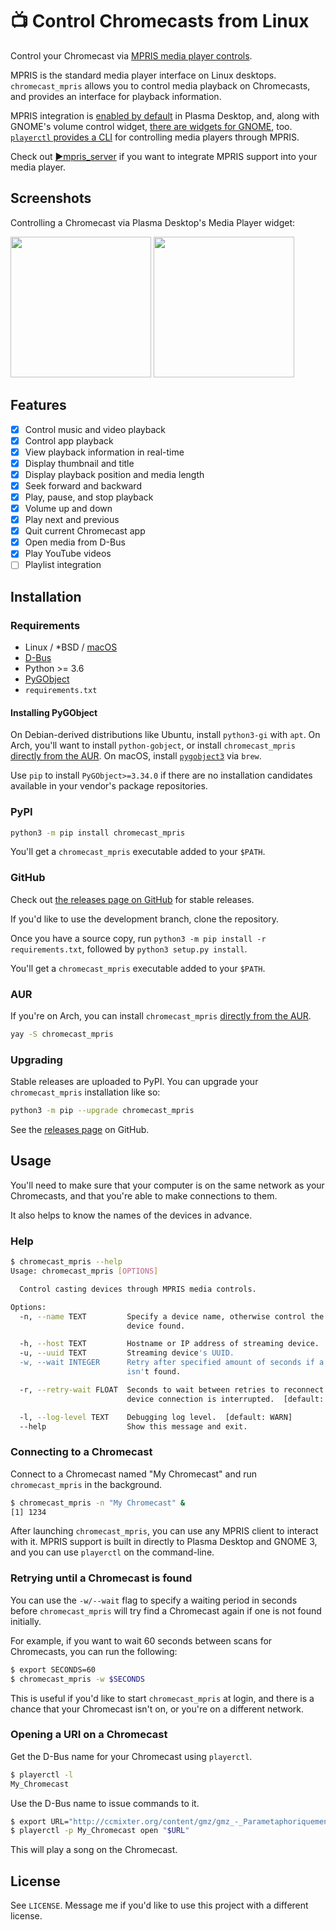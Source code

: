 # 📺 Control Chromecasts from Linux
Control your Chromecast via [MPRIS media player controls](https://specifications.freedesktop.org/mpris-spec/2.2/). 

MPRIS is the standard media player interface on Linux desktops.
`chromecast_mpris` allows you to control media playback on Chromecasts, and provides an interface for playback information.

MPRIS integration is [enabled by default](https://github.com/KDE/plasma-workspace/tree/master/applets/mediacontroller) in Plasma Desktop, and, along with GNOME's volume control widget, [there are widgets for GNOME](https://extensions.gnome.org/extension/1379/mpris-indicator-button/), too. [`playerctl` provides a CLI](https://github.com/altdesktop/playerctl) for controlling media players through MPRIS.

Check out [▶️mpris_server](https://github.com/alexdelorenzo/mpris_server) if you want to integrate MPRIS support into your media player.

## Screenshots

Controlling a Chromecast via Plasma Desktop's Media Player widget:

<img src="https://github.com/alexdelorenzo/chromecast_mpris/raw/master/assets/mpris.png" height="225" /> <img src="https://github.com/alexdelorenzo/chromecast_mpris/raw/master/assets/mpris_bar.png" height="225" />


## Features
  * [x] Control music and video playback
  * [x] Control app playback
  * [x] View playback information in real-time
  * [x] Display thumbnail and title
  * [x] Display playback position and media length
  * [x] Seek forward and backward
  * [x] Play, pause, and stop playback
  * [x] Volume up and down
  * [x] Play next and previous
  * [x] Quit current Chromecast app
  * [x] Open media from D-Bus
  * [x] Play YouTube videos
  * [ ] Playlist integration

## Installation
### Requirements
 - Linux / *BSD / [macOS](https://github.com/zbentley/dbus-osx-examples)
 - [D-Bus](https://www.freedesktop.org/wiki/Software/dbus/)
 - Python >= 3.6
 - [PyGObject](https://pypi.org/project/PyGObject/)
 - `requirements.txt`
 
#### Installing PyGObject
On Debian-derived distributions like Ubuntu, install `python3-gi` with `apt`. 
On Arch, you'll want to install `python-gobject`, or install `chromecast_mpris` [directly from the AUR](https://aur.archlinux.org/packages/chromecast_mpris/).
On macOS, install [`pygobject3`](https://formulae.brew.sh/formula/pygobject3) via `brew`.

Use `pip` to install `PyGObject>=3.34.0` if there are no installation candidates available in your vendor's package repositories.

### PyPI
```bash
python3 -m pip install chromecast_mpris
```

You'll get a `chromecast_mpris` executable added to your `$PATH`.

### GitHub
Check out [the releases page on GitHub](https://github.com/alexdelorenzo/chromecast_mpris/releases) for stable releases.

If you'd like to use the development branch, clone the repository.

Once you have a source copy, run `python3 -m pip install -r requirements.txt`, followed by `python3 setup.py install`. 

You'll get a `chromecast_mpris` executable added to your `$PATH`.

### AUR

If you're on Arch, you can install `chromecast_mpris` [directly from the AUR](https://aur.archlinux.org/packages/chromecast_mpris/).

```bash
yay -S chromecast_mpris
```

### Upgrading

Stable releases are uploaded to PyPI. You can upgrade your `chromecast_mpris` installation like so:

```bash
python3 -m pip --upgrade chromecast_mpris
```

See the [releases page](https://github.com/alexdelorenzo/chromecast_mpris/releases) on GitHub.

## Usage
You'll need to make sure that your computer is on the same network as your Chromecasts, and that you're able to make connections to them. 

It also helps to know the names of the devices in advance.

### Help
```bash
$ chromecast_mpris --help
Usage: chromecast_mpris [OPTIONS]

  Control casting devices through MPRIS media controls.

Options:
  -n, --name TEXT         Specify a device name, otherwise control the first
                          device found.

  -h, --host TEXT         Hostname or IP address of streaming device.
  -u, --uuid TEXT         Streaming device's UUID.
  -w, --wait INTEGER      Retry after specified amount of seconds if a device
                          isn't found.

  -r, --retry-wait FLOAT  Seconds to wait between retries to reconnect after a
                          device connection is interrupted.  [default: 5.0]

  -l, --log-level TEXT    Debugging log level.  [default: WARN]
  --help                  Show this message and exit.
```

### Connecting to a Chromecast
Connect to a Chromecast named "My Chromecast" and run `chromecast_mpris` in the background.
```bash
$ chromecast_mpris -n "My Chromecast" &
[1] 1234
```

After launching `chromecast_mpris`, you can use any MPRIS client to interact with it. MPRIS support is built in directly to Plasma Desktop and GNOME 3, and you can use `playerctl` on the command-line. 

### Retrying until a Chromecast is found
You can use the `-w/--wait` flag to specify a waiting period in seconds before `chromecast_mpris` will try find a Chromecast again if one is not found initially.

For example, if you want to wait 60 seconds between scans for Chromecasts, you can run the following:
```bash
$ export SECONDS=60
$ chromecast_mpris -w $SECONDS
```

This is useful if you'd like to start `chromecast_mpris` at login, and there is a chance that your Chromecast isn't on, or you're on a different network. 

### Opening a URI on a Chromecast
 Get the D-Bus name for your Chromecast using `playerctl`.
```bash
$ playerctl -l
My_Chromecast
```

Use the D-Bus name to issue commands to it.

```bash
$ export URL="http://ccmixter.org/content/gmz/gmz_-_Parametaphoriquement.mp3"
$ playerctl -p My_Chromecast open "$URL"
```

This will play a song on the Chromecast.

## License
See `LICENSE`. Message me if you'd like to use this project with a different license.
